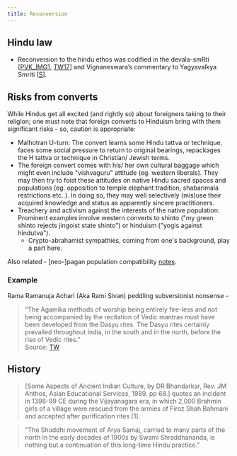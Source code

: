 ```yaml
---
title: Reconversion
---
```


## Hindu law
- Reconversion to the hindu ethos was codified in the devala-smRti \[[PVK_IMG1](https://imgur.com/8ZlWt2a), [TW17](https://twitter.com/vajrayudha11/status/865964633894649856)\] and Vignaneswara’s commentary to Yagyavalkya Smriti \[[S](http://swarajyamag.com/culture/caste-is-hardly-an-impediment-for-homecoming-hindus/)\].

## Risks from converts
While Hindus get all excited (and rightly so) about foreigners taking to their religion; one must note that foreign converts to Hinduism bring with them significant risks - so, caution is appropriate:

- Malhotran U-turn: The convert learns some Hindu tattva or technique, faces some social pressure to return to original bearings, repackages the H tattva or technique in Christian/ Jewish terms.
- The foreign convert comes with his/ her own cultural baggage which might even include "vishvaguru" attitude (eg. western liberals). They may then try to foist these attitudes on native Hindu sacred spaces and populations (eg. opposition to temple elephant tradition, shabarimala restrictions etc..). In doing so, they may well selectively (mis)use their acquired knowledge and status as apparently sincere practitioners. 
- Treachery and activism against the interests of the native population: Prominent examples involve western converts to shinto ("my green shinto rejects jingoist state shinto") or hinduism ("yogis against hindutva").
  - Crypto-abrahamist sympathies, coming from one's background, play a part here.

Also related - [neo-]pagan population compatibility [notes](/polity/external-affairs/population-compatibility).

### Example
Rama Ramanuja Achari (Aka Rami Sivan) peddling subversionist nonsense -


> “The Agamika methods of worship being entirely fire-less and not being accompanied by the recitation of Vedic mantras must have been developed from the Dasyu rites. The Dasyu rites certainly prevailed throughout India, in the south and in the north, before the rise of Vedic rites.”   
> Source: [TW](https://www.quora.com/What-is-Agamic-Hinduism-Do-Agamas-reject-Vedas-1/answer/Rami-Sivan?comment_id=127488382&comment_type=2)

## History
> \[Some Aspects of Ancient Indian Culture, by DR Bhandarkar, Rev. JM Anthos, Asian Educational Services, 1989. pp 68.\] quotes an incident in 1398-99 CE during the Vijayanagara era, in which 2,000 Brahmin girls of a village were rescued from the armies of Firoz Shah Bahmani and accepted after purification rites \[1\].

> "The Shuddhi movement of Arya Samaj, carried to many parts of the north in the early decades of 1900s by Swami Shraddhananda, is nothing but a continuation of this long-time Hindu practice."
